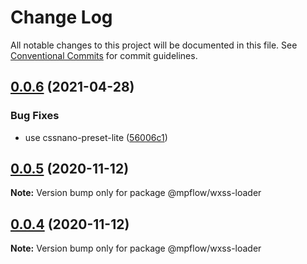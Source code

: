 # Change Log

All notable changes to this project will be documented in this file.
See [Conventional Commits](https://conventionalcommits.org) for commit guidelines.

## [0.0.6](https://github.com/wechat-miniprogram/mpflow/compare/@mpflow/wxss-loader@0.0.5...@mpflow/wxss-loader@0.0.6) (2021-04-28)

### Bug Fixes

- use cssnano-preset-lite ([56006c1](https://github.com/wechat-miniprogram/mpflow/commit/56006c1a8b7bb25a8ca9f61eb3796dfeee5456ce))

## [0.0.5](https://github.com/wechat-miniprogram/mpflow/compare/@mpflow/wxss-loader@0.0.3...@mpflow/wxss-loader@0.0.5) (2020-11-12)

**Note:** Version bump only for package @mpflow/wxss-loader

## [0.0.4](https://github.com/wechat-miniprogram/mpflow/compare/@mpflow/wxss-loader@0.0.3...@mpflow/wxss-loader@0.0.4) (2020-11-12)

**Note:** Version bump only for package @mpflow/wxss-loader
